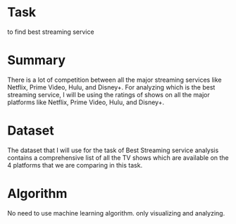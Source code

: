 # Task
to find best streaming service
# Summary
There is a lot of competition between all the major streaming services like Netflix, Prime Video, Hulu, and Disney+. For analyzing which is the best streaming service, I will be using the ratings of shows on all the major platforms like Netflix, Prime Video, Hulu, and Disney+.
# Dataset
The dataset that I will use for the task of Best Streaming service analysis contains a comprehensive list of all the TV shows which are available on the 4 platforms that we are comparing in this task.
# Algorithm
No need to use machine learning algorithm. only visualizing and analyzing.

